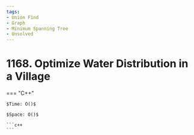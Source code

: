 ```yaml
---
tags:
- Union Find
- Graph
- Minimum Spanning Tree
- Unsolved
---
```



# 1168. Optimize Water Distribution in a Village

=== "C++"

    $Time: O()$

    $Space: O()$

    ```c++
    ```